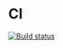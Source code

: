 # CI

[![Build status](https://ci.appveyor.com/api/projects/status/luxfn234q0lk8r5r?svg=true)](https://ci.appveyor.com/project/alexeyerpd/arraybuffer-arraybuffer)